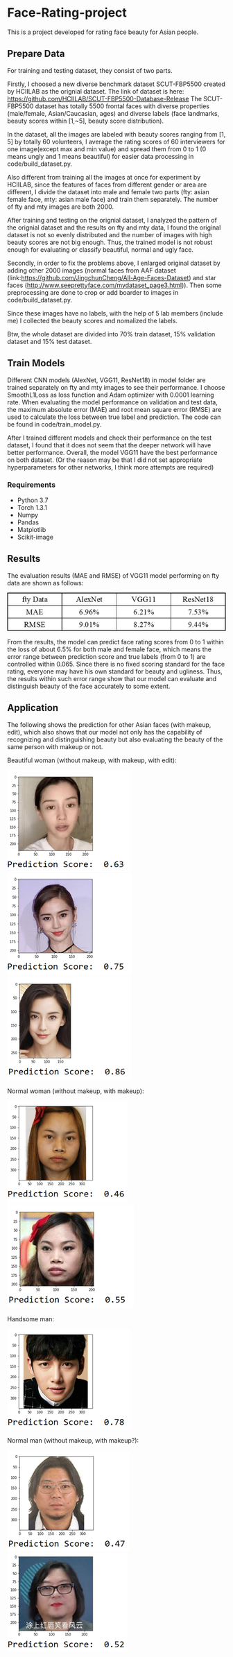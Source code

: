 # Face-Rating-project

This is a project developed for rating face beauty for Asian people.

## Prepare Data

For training and testing dataset, they consist of two parts.

Firstly, I choosed a new diverse benchmark dataset SCUT-FBP5500 created by HCIILAB as the orignial dataset.
The link of dataset is here: https://github.com/HCIILAB/SCUT-FBP5500-Database-Release
The SCUT-FBP5500 dataset has totally 5500 frontal faces with diverse properties (male/female, Asian/Caucasian, ages) and diverse labels (face landmarks, beauty scores within [1,~5], beauty score distribution). 

In the dataset, all the images are labeled with beauty scores ranging from [1, 5] by totally 60 volunteers, I average the rating scores of 60 interviewers for one image(except max and min value) and spread them from 0 to 1 (0 means ungly and 1 means beautiful) for easier data processing in code/build_dataset.py.

Also different from training all the images at once for experiment by HCIILAB, since the features of faces from different gender or area are different, I divide the dataset into male and female two parts (fty: asian female face, mty: asian male face) and train them separately. The number of fty and mty images are both 2000.

After training and testing on the orignial dataset, I analyzed the pattern of the orignial dataset and the results on fty and mty data, I found the original dataset is not so evenly distributed and the number of images with high beauty scores are not big enough. Thus, the trained model is not robust enough for evaluating or classify beautiful, normal and ugly face.

Secondly, in order to fix the problems above, I enlarged original dataset by adding other 2000 images (normal faces from AAF dataset (link:https://github.com/JingchunCheng/All-Age-Faces-Dataset) and star faces (http://www.seeprettyface.com/mydataset_page3.html)). Then some preprocessing are done to crop or add boarder to images in code/build_dataset.py.

Since these images have no labels, with the help of 5 lab members (include me) I collected the beauty scores and nomalized the labels.

Btw, the whole dataset are divided into 70% train dataset, 15% validation dataset and 15% test dataset.

## Train Models

Different CNN models (AlexNet, VGG11, ResNet18) in model folder are trained separately on fty and mty images to see their performance. I choose SmoothL1Loss as loss function and Adam optimizer with 0.0001 learning rate. When evaluating the model performance on validation and test data, the maximum absolute error (MAE) and root mean square error (RMSE) are used to calculate the loss between true label and prediction. The code can be found in code/train_model.py.

After I trained different models and check their performance on the test dataset, I found that it does not seem that the deeper network will have better performance. Overall, the model VGG11 have the best performance on both dataset. (Or the reason may be that I did not set appropriate hyperparameters for other networks, I think more attempts are required)

### Requirements
- Python 3.7
- Torch 1.3.1 
- Numpy
- Pandas
- Matplotlib
- Scikit-image

## Results

The evaluation results (MAE and RMSE) of VGG11 model performing on fty data are shown as follows: 

![alt text](https://github.com/bhy0v587/Face-Rating-project/blob/master/result.jpg)

From the results, the model can predict face rating scores from 0 to 1 within the loss of about 6.5% for both male and female face, which means the error range between prediction score and true labels (from 0 to 1) are controlled within 0.065. Since there is no fixed scoring standard for the face rating, everyone may have his own standard for beauty and ugliness. Thus, the results within such error range show that our model can evaluate and distinguish beauty of the face accurately to some extent.

## Application
The following shows the prediction for other Asian faces (with makeup, edit), which also shows that our model not only has the capability of recognizing and distinguishing beauty but also evaluating the beauty of the same person with makeup or not.

Beautiful woman (without makeup, with makeup, with edit):

![alt text](https://github.com/bhy0v587/Face-Rating-project/blob/master/test11.png)
![alt text](https://github.com/bhy0v587/Face-Rating-project/blob/master/test12.png)
![alt text](https://github.com/bhy0v587/Face-Rating-project/blob/master/test13.png)

Normal woman (without makeup, with makeup):

![alt text](https://github.com/bhy0v587/Face-Rating-project/blob/master/test21.png)
![alt text](https://github.com/bhy0v587/Face-Rating-project/blob/master/test22.png)

Handsome man:

![alt text](https://github.com/bhy0v587/Face-Rating-project/blob/master/test31.png)

Normal man (without makeup, with makeup?):

![alt text](https://github.com/bhy0v587/Face-Rating-project/blob/master/test41.png)
![alt text](https://github.com/bhy0v587/Face-Rating-project/blob/master/test42.png)


